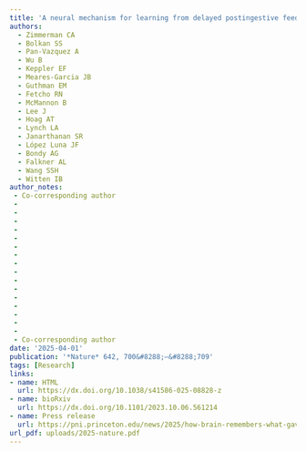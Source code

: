 ```yaml
---
title: 'A neural mechanism for learning from delayed postingestive feedback'
authors:
  - Zimmerman CA
  - Bolkan SS
  - Pan-Vazquez A
  - Wu B
  - Keppler EF
  - Meares-Garcia JB
  - Guthman EM
  - Fetcho RN
  - McMannon B
  - Lee J
  - Hoag AT
  - Lynch LA
  - Janarthanan SR
  - López Luna JF
  - Bondy AG
  - Falkner AL
  - Wang SSH
  - Witten IB
author_notes:
 - Co-corresponding author
 -
 -
 -
 -
 -
 -
 -
 -
 -
 -
 -
 -
 -
 -
 -
 -
 - Co-corresponding author
date: '2025-04-01'
publication: '*Nature* 642, 700&#8288;–&#8288;709'
tags: [Research]
links:
- name: HTML
  url: https://dx.doi.org/10.1038/s41586-025-08828-z
- name: bioRxiv
  url: https://dx.doi.org/10.1101/2023.10.06.561214
- name: Press release
  url: https://pni.princeton.edu/news/2025/how-brain-remembers-what-gave-you-food-poisoning
url_pdf: uploads/2025-nature.pdf
---
```


